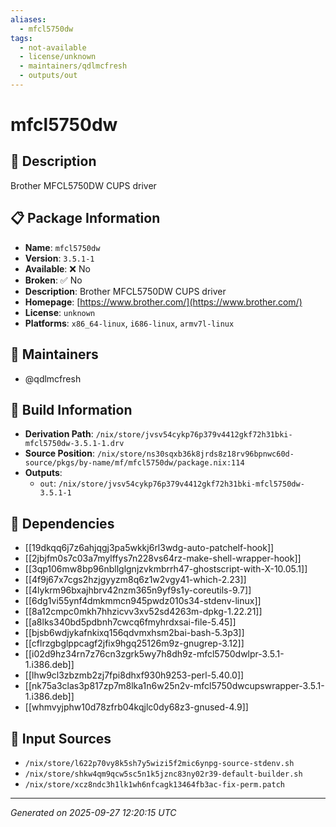 ```yaml
---
aliases:
  - mfcl5750dw
tags:
  - not-available
  - license/unknown
  - maintainers/qdlmcfresh
  - outputs/out
---
```


# mfcl5750dw

## 📝 Description

Brother MFCL5750DW CUPS driver

## 📋 Package Information

- **Name**: `mfcl5750dw`
- **Version**: `3.5.1-1`
- **Available**: ❌ No
- **Broken**: ✅ No
- **Description**: Brother MFCL5750DW CUPS driver
- **Homepage**: [https://www.brother.com/](https://www.brother.com/)
- **License**: `unknown`
- **Platforms**: `x86_64-linux`, `i686-linux`, `armv7l-linux`
## 👥 Maintainers

- @qdlmcfresh


## 🔧 Build Information

- **Derivation Path**: `/nix/store/jvsv54cykp76p379v4412gkf72h31bki-mfcl5750dw-3.5.1-1.drv`
- **Source Position**: `/nix/store/ns30sqxb36k8jrds8z18rv96bpnwc60d-source/pkgs/by-name/mf/mfcl5750dw/package.nix:114`
- **Outputs**:
  - `out`:  `/nix/store/jvsv54cykp76p379v4412gkf72h31bki-mfcl5750dw-3.5.1-1`

## 🔗 Dependencies

- [[19dkqq6j7z6ahjqgj3pa5wkkj6rl3wdg-auto-patchelf-hook]]
- [[2jbjfm0s7c03a7mylffys7n228vs64rz-make-shell-wrapper-hook]]
- [[3qp106mw8bp96nbllglgnjzvkmbrrh47-ghostscript-with-X-10.05.1]]
- [[4f9j67x7cgs2hzjgyyzm8q6z1w2vgy41-which-2.23]]
- [[4lykrm96bxajhbrv42nzm365n9yf9s1y-coreutils-9.7]]
- [[6dg1vi55ynf4dmkmmcn945pwdz010s34-stdenv-linux]]
- [[8a12cmpc0mkh7hhzicvv3xv52sd4263m-dpkg-1.22.21]]
- [[a8lks340bd5pdbnh7cwcq6fmyhrdxsai-file-5.45]]
- [[bjsb6wdjykafnkixq156qdvmxhsm2bai-bash-5.3p3]]
- [[cflrzgbglppcagf2jfix9hgq25126m9z-gnugrep-3.12]]
- [[i02d9hz34rn7z76cn3zgrk5wy7h8dh9z-mfcl5750dwlpr-3.5.1-1.i386.deb]]
- [[lhw9cl3zbzmb2zj7fpi8dhxf930h9253-perl-5.40.0]]
- [[nk75a3clas3p817zp7m8lka1n6w25n2v-mfcl5750dwcupswrapper-3.5.1-1.i386.deb]]
- [[whmvyjphw10d78zfrb04kqjlc0dy68z3-gnused-4.9]]

## 📁 Input Sources

- `/nix/store/l622p70vy8k5sh7y5wizi5f2mic6ynpg-source-stdenv.sh`
- `/nix/store/shkw4qm9qcw5sc5n1k5jznc83ny02r39-default-builder.sh`
- `/nix/store/xcz8ndc3h1lk1wh6nfcagk13464fb3ac-fix-perm.patch`

---
*Generated on 2025-09-27 12:20:15 UTC*
